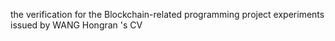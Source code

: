  the verification for the Blockchain-related programming project experiments issued by WANG Hongran 's CV
